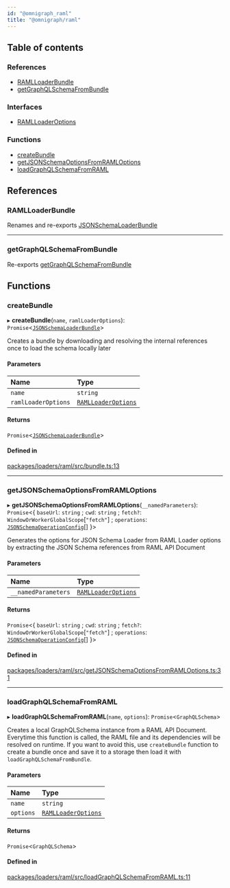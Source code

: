 ```yaml
---
id: "@omnigraph_raml"
title: "@omnigraph/raml"
---
```


## Table of contents

### References

- [RAMLLoaderBundle](loaders_raml_src#ramlloaderbundle)
- [getGraphQLSchemaFromBundle](loaders_raml_src#getgraphqlschemafrombundle)

### Interfaces

- [RAMLLoaderOptions](/docs/api/interfaces/loaders_raml_src.RAMLLoaderOptions)

### Functions

- [createBundle](loaders_raml_src#createbundle)
- [getJSONSchemaOptionsFromRAMLOptions](loaders_raml_src#getjsonschemaoptionsfromramloptions)
- [loadGraphQLSchemaFromRAML](loaders_raml_src#loadgraphqlschemafromraml)

## References

### RAMLLoaderBundle

Renames and re-exports [JSONSchemaLoaderBundle](/docs/api/interfaces/loaders_json_schema_src.JSONSchemaLoaderBundle)

___

### getGraphQLSchemaFromBundle

Re-exports [getGraphQLSchemaFromBundle](loaders_json_schema_src#getgraphqlschemafrombundle)

## Functions

### createBundle

▸ **createBundle**(`name`, `ramlLoaderOptions`): `Promise`\<[`JSONSchemaLoaderBundle`](/docs/api/interfaces/loaders_json_schema_src.JSONSchemaLoaderBundle)>

Creates a bundle by downloading and resolving the internal references once
to load the schema locally later

#### Parameters

| Name | Type |
| :------ | :------ |
| `name` | `string` |
| `ramlLoaderOptions` | [`RAMLLoaderOptions`](/docs/api/interfaces/loaders_raml_src.RAMLLoaderOptions) |

#### Returns

`Promise`\<[`JSONSchemaLoaderBundle`](/docs/api/interfaces/loaders_json_schema_src.JSONSchemaLoaderBundle)>

#### Defined in

[packages/loaders/raml/src/bundle.ts:13](https://github.com/Urigo/graphql-mesh/blob/master/packages/loaders/raml/src/bundle.ts#L13)

___

### getJSONSchemaOptionsFromRAMLOptions

▸ **getJSONSchemaOptionsFromRAMLOptions**(`__namedParameters`): `Promise`\<\{ `baseUrl`: `string` ; `cwd`: `string` ; `fetch?`: `WindowOrWorkerGlobalScope`[``"fetch"``] ; `operations`: [`JSONSchemaOperationConfig`](loaders_json_schema_src#jsonschemaoperationconfig)[]  }>

Generates the options for JSON Schema Loader
from RAML Loader options by extracting the JSON Schema references
from RAML API Document

#### Parameters

| Name | Type |
| :------ | :------ |
| `__namedParameters` | [`RAMLLoaderOptions`](/docs/api/interfaces/loaders_raml_src.RAMLLoaderOptions) |

#### Returns

`Promise`\<\{ `baseUrl`: `string` ; `cwd`: `string` ; `fetch?`: `WindowOrWorkerGlobalScope`[``"fetch"``] ; `operations`: [`JSONSchemaOperationConfig`](loaders_json_schema_src#jsonschemaoperationconfig)[]  }>

#### Defined in

[packages/loaders/raml/src/getJSONSchemaOptionsFromRAMLOptions.ts:31](https://github.com/Urigo/graphql-mesh/blob/master/packages/loaders/raml/src/getJSONSchemaOptionsFromRAMLOptions.ts#L31)

___

### loadGraphQLSchemaFromRAML

▸ **loadGraphQLSchemaFromRAML**(`name`, `options`): `Promise`\<`GraphQLSchema`>

Creates a local GraphQLSchema instance from a RAML API Document.
Everytime this function is called, the RAML file and its dependencies will be resolved on runtime.
If you want to avoid this, use `createBundle` function to create a bundle once and save it to a storage
then load it with `loadGraphQLSchemaFromBundle`.

#### Parameters

| Name | Type |
| :------ | :------ |
| `name` | `string` |
| `options` | [`RAMLLoaderOptions`](/docs/api/interfaces/loaders_raml_src.RAMLLoaderOptions) |

#### Returns

`Promise`\<`GraphQLSchema`>

#### Defined in

[packages/loaders/raml/src/loadGraphQLSchemaFromRAML.ts:11](https://github.com/Urigo/graphql-mesh/blob/master/packages/loaders/raml/src/loadGraphQLSchemaFromRAML.ts#L11)
